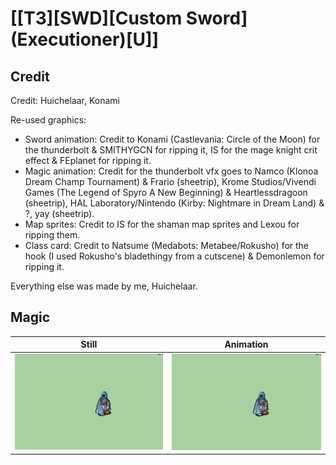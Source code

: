 # [\[T3\]\[SWD\]\[Custom Sword\]\(Executioner\)\[U\]]

## Credit

Credit: Huichelaar, Konami

Re-used graphics:
- Sword animation: Credit to Konami (Castlevania: Circle of the Moon) for the thunderbolt & SMITHYGCN for ripping it, IS for the mage knight crit effect & FEplanet for ripping it.
- Magic animation: Credit for the thunderbolt vfx goes to Namco (Klonoa Dream Champ Tournament) & Frario (sheetrip), Krome Studios/Vivendi Games (The Legend of Spyro A New Beginning) & Heartlessdragoon (sheetrip), HAL Laboratory/Nintendo (Kirby: Nightmare in Dream Land) & ?, yay (sheetrip).
- Map sprites: Credit to IS for the shaman map sprites and Lexou for ripping them.
- Class card: Credit to Natsume (Medabots: Metabee/Rokusho) for the hook (I used Rokusho's bladethingy from a cutscene) & Demonlemon for ripping it.

Everything else was made by me, Huichelaar.
	
## Magic

| Still | Animation |
| :---: | :-------: |
| ![Magic still](./Magic_000.png) | ![Magic animation](./Magic.gif) |
